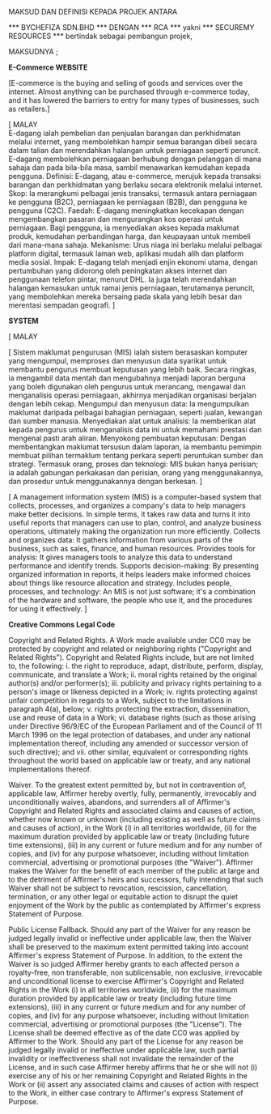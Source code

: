 MAKSUD DAN DEFINISI KEPADA PROJEK ANTARA

*** BYCHEFIZA SDN.BHD *** DENGAN *** RCA *** yakni *** SECUREMY RESOURCES *** bertindak sebagai pembangun projek,

MAKSUDNYA ;

 
<b>E-Commerce WEBSITE</b>

[E-commerce is the buying and selling of goods and services over the internet. Almost anything can be purchased through e-commerce today, and it has lowered the barriers to entry for many types of businesses, such as retailers.]

[ MALAY  
E-dagang ialah pembelian dan penjualan barangan dan perkhidmatan melalui internet, yang membolehkan hampir semua barangan dibeli secara dalam talian dan merendahkan halangan untuk perniagaan seperti peruncit. E-dagang membolehkan perniagaan berhubung dengan pelanggan di mana sahaja dan pada bila-bila masa, sambil menawarkan kemudahan kepada pengguna. 
Definisi: E-dagang, atau e-commerce, merujuk kepada transaksi barangan dan perkhidmatan yang berlaku secara elektronik melalui internet.
Skop: Ia merangkumi pelbagai jenis transaksi, termasuk antara perniagaan ke pengguna (B2C), perniagaan ke perniagaan (B2B), dan pengguna ke pengguna (C2C).
Faedah: E-dagang meningkatkan kecekapan dengan mengembangkan pasaran dan mengurangkan kos operasi untuk perniagaan. Bagi pengguna, ia menyediakan akses kepada maklumat produk, kemudahan perbandingan harga, dan keupayaan untuk membeli dari mana-mana sahaja.
Mekanisme: Urus niaga ini berlaku melalui pelbagai platform digital, termasuk laman web, aplikasi mudah alih dan platform media sosial.
Impak: E-dagang telah menjadi enjin ekonomi utama, dengan pertumbuhan yang didorong oleh peningkatan akses internet dan penggunaan telefon pintar, menurut DHL. Ia juga telah merendahkan halangan kemasukan untuk ramai jenis perniagaan, terutamanya peruncit, yang membolehkan mereka bersaing pada skala yang lebih besar dan merentasi sempadan geografi. ]


<b>SYSTEM</b>

[ MALAY 

[ Sistem maklumat pengurusan (MIS) ialah sistem berasaskan komputer yang mengumpul, memproses dan menyusun data syarikat untuk membantu pengurus membuat keputusan yang lebih baik. Secara ringkas, ia mengambil data mentah dan mengubahnya menjadi laporan berguna yang boleh digunakan oleh pengurus untuk merancang, mengawal dan menganalisis operasi perniagaan, akhirnya menjadikan organisasi berjalan dengan lebih cekap. 
Mengumpul dan menyusun data: Ia mengumpulkan maklumat daripada pelbagai bahagian perniagaan, seperti jualan, kewangan dan sumber manusia.
Menyediakan alat untuk analisis: Ia memberikan alat kepada pengurus untuk menganalisis data ini untuk memahami prestasi dan mengenal pasti arah aliran.
Menyokong pembuatan keputusan: Dengan membentangkan maklumat tersusun dalam laporan, ia membantu pemimpin membuat pilihan termaklum tentang perkara seperti peruntukan sumber dan strategi.
Termasuk orang, proses dan teknologi: MIS bukan hanya perisian; ia adalah gabungan perkakasan dan perisian, orang yang menggunakannya, dan prosedur untuk menggunakannya dengan berkesan. ] 


[ A management information system (MIS) is a computer-based system that collects, processes, and organizes a company's data to help managers make better decisions. In simple terms, it takes raw data and turns it into useful reports that managers can use to plan, control, and analyze business operations, ultimately making the organization run more efficiently. 
Collects and organizes data: It gathers information from various parts of the business, such as sales, finance, and human resources.
Provides tools for analysis: It gives managers tools to analyze this data to understand performance and identify trends.
Supports decision-making: By presenting organized information in reports, it helps leaders make informed choices about things like resource allocation and strategy.
Includes people, processes, and technology: An MIS is not just software; it's a combination of the hardware and software, the people who use it, and the procedures for using it effectively. ]


<B>Creative Commons Legal Code</B>

Copyright and Related Rights. A Work made available under CC0 may be protected by copyright and related or neighboring rights ("Copyright and Related Rights"). Copyright and Related Rights include, but are not limited to, the following:
i. the right to reproduce, adapt, distribute, perform, display, communicate, and translate a Work; ii. moral rights retained by the original author(s) and/or performer(s); iii. publicity and privacy rights pertaining to a person's image or likeness depicted in a Work; iv. rights protecting against unfair competition in regards to a Work, subject to the limitations in paragraph 4(a), below; v. rights protecting the extraction, dissemination, use and reuse of data in a Work; vi. database rights (such as those arising under Directive 96/9/EC of the European Parliament and of the Council of 11 March 1996 on the legal protection of databases, and under any national implementation thereof, including any amended or successor version of such directive); and vii. other similar, equivalent or corresponding rights throughout the world based on applicable law or treaty, and any national implementations thereof.

Waiver. To the greatest extent permitted by, but not in contravention of, applicable law, Affirmer hereby overtly, fully, permanently, irrevocably and unconditionally waives, abandons, and surrenders all of Affirmer's Copyright and Related Rights and associated claims and causes of action, whether now known or unknown (including existing as well as future claims and causes of action), in the Work (i) in all territories worldwide, (ii) for the maximum duration provided by applicable law or treaty (including future time extensions), (iii) in any current or future medium and for any number of copies, and (iv) for any purpose whatsoever, including without limitation commercial, advertising or promotional purposes (the "Waiver"). Affirmer makes the Waiver for the benefit of each member of the public at large and to the detriment of Affirmer's heirs and successors, fully intending that such Waiver shall not be subject to revocation, rescission, cancellation, termination, or any other legal or equitable action to disrupt the quiet enjoyment of the Work by the public as contemplated by Affirmer's express Statement of Purpose.

Public License Fallback. Should any part of the Waiver for any reason be judged legally invalid or ineffective under applicable law, then the Waiver shall be preserved to the maximum extent permitted taking into account Affirmer's express Statement of Purpose. In addition, to the extent the Waiver is so judged Affirmer hereby grants to each affected person a royalty-free, non transferable, non sublicensable, non exclusive, irrevocable and unconditional license to exercise Affirmer's Copyright and Related Rights in the Work (i) in all territories worldwide, (ii) for the maximum duration provided by applicable law or treaty (including future time extensions), (iii) in any current or future medium and for any number of copies, and (iv) for any purpose whatsoever, including without limitation commercial, advertising or promotional purposes (the "License"). The License shall be deemed effective as of the date CC0 was applied by Affirmer to the Work. Should any part of the License for any reason be judged legally invalid or ineffective under applicable law, such partial invalidity or ineffectiveness shall not invalidate the remainder of the License, and in such case Affirmer hereby affirms that he or she will not (i) exercise any of his or her remaining Copyright and Related Rights in the Work or (ii) assert any associated claims and causes of action with respect to the Work, in either case contrary to Affirmer's express Statement of Purpose.
